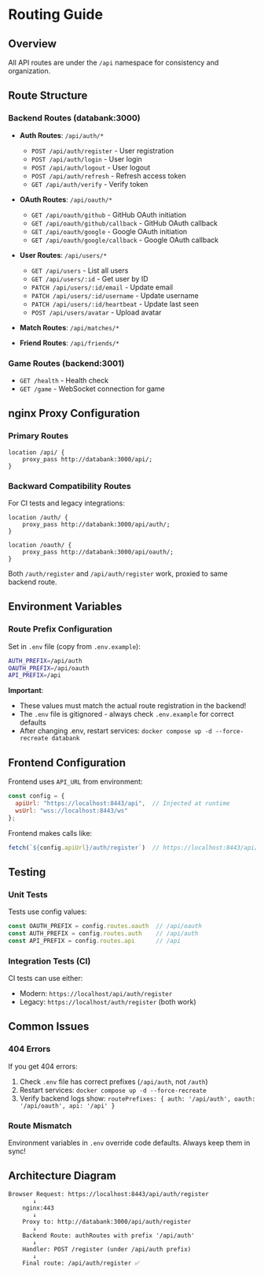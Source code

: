 # Routing Guide

## Overview
All API routes are under the `/api` namespace for consistency and organization.

## Route Structure

### Backend Routes (databank:3000)
- **Auth Routes**: `/api/auth/*`
  - `POST /api/auth/register` - User registration
  - `POST /api/auth/login` - User login
  - `POST /api/auth/logout` - User logout
  - `POST /api/auth/refresh` - Refresh access token
  - `GET /api/auth/verify` - Verify token

- **OAuth Routes**: `/api/oauth/*`
  - `GET /api/oauth/github` - GitHub OAuth initiation
  - `GET /api/oauth/github/callback` - GitHub OAuth callback
  - `GET /api/oauth/google` - Google OAuth initiation
  - `GET /api/oauth/google/callback` - Google OAuth callback

- **User Routes**: `/api/users/*`
  - `GET /api/users` - List all users
  - `GET /api/users/:id` - Get user by ID
  - `PATCH /api/users/:id/email` - Update email
  - `PATCH /api/users/:id/username` - Update username
  - `PATCH /api/users/:id/heartbeat` - Update last seen
  - `POST /api/users/avatar` - Upload avatar

- **Match Routes**: `/api/matches/*`
- **Friend Routes**: `/api/friends/*`

### Game Routes (backend:3001)
- `GET /health` - Health check
- `GET /game` - WebSocket connection for game

## nginx Proxy Configuration

### Primary Routes
```nginx
location /api/ {
    proxy_pass http://databank:3000/api/;
}
```

### Backward Compatibility Routes
For CI tests and legacy integrations:
```nginx
location /auth/ {
    proxy_pass http://databank:3000/api/auth/;
}

location /oauth/ {
    proxy_pass http://databank:3000/api/oauth/;
}
```

Both `/auth/register` and `/api/auth/register` work, proxied to same backend route.

## Environment Variables

### Route Prefix Configuration
Set in `.env` file (copy from `.env.example`):
```bash
AUTH_PREFIX=/api/auth
OAUTH_PREFIX=/api/oauth
API_PREFIX=/api
```

**Important**: 
- These values must match the actual route registration in the backend!
- The `.env` file is gitignored - always check `.env.example` for correct defaults
- After changing .env, restart services: `docker compose up -d --force-recreate databank`

## Frontend Configuration

Frontend uses `API_URL` from environment:
```javascript
const config = {
  apiUrl: "https://localhost:8443/api",  // Injected at runtime
  wsUrl: "wss://localhost:8443/ws"
};
```

Frontend makes calls like:
```javascript
fetch(`${config.apiUrl}/auth/register`)  // https://localhost:8443/api/auth/register
```

## Testing

### Unit Tests
Tests use config values:
```typescript
const OAUTH_PREFIX = config.routes.oauth  // /api/oauth
const AUTH_PREFIX = config.routes.auth    // /api/auth
const API_PREFIX = config.routes.api      // /api
```

### Integration Tests (CI)
CI tests can use either:
- Modern: `https://localhost/api/auth/register`
- Legacy: `https://localhost/auth/register` (both work)

## Common Issues

### 404 Errors
If you get 404 errors:
1. Check `.env` file has correct prefixes (`/api/auth`, not `/auth`)
2. Restart services: `docker compose up -d --force-recreate`
3. Verify backend logs show: `routePrefixes: { auth: '/api/auth', oauth: '/api/oauth', api: '/api' }`

### Route Mismatch
Environment variables in `.env` override code defaults. Always keep them in sync!

## Architecture Diagram

```
Browser Request: https://localhost:8443/api/auth/register
       ↓
    nginx:443
       ↓
    Proxy to: http://databank:3000/api/auth/register
       ↓
    Backend Route: authRoutes with prefix '/api/auth'
       ↓
    Handler: POST /register (under /api/auth prefix)
       ↓
    Final route: /api/auth/register ✅
```

